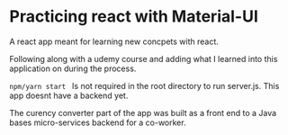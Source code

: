 # Practicing react with Material-UI

A react app meant for learning new concpets with react.

Following along with a udemy course and adding what I learned into this application on during the process.

`npm/yarn start ` Is not required in the root directory to run server.js. This app doesnt have a backend yet.

The curency converter part of the app was built as a front end to a Java bases micro-services backend for a co-worker.

